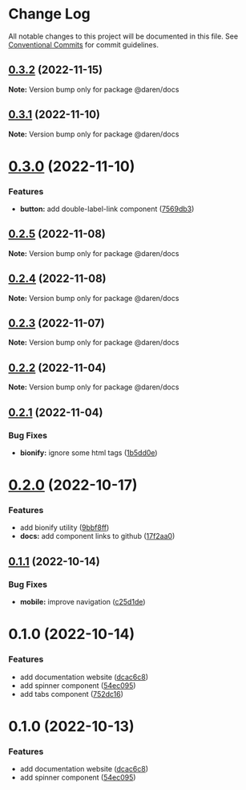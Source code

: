 # Change Log

All notable changes to this project will be documented in this file.
See [Conventional Commits](https://conventionalcommits.org) for commit guidelines.

## [0.3.2](https://github.com/darenmalfait/darenui/compare/@daren/docs@0.3.1...@daren/docs@0.3.2) (2022-11-15)

**Note:** Version bump only for package @daren/docs

## [0.3.1](https://github.com/darenmalfait/darenui/compare/@daren/docs@0.3.0...@daren/docs@0.3.1) (2022-11-10)

**Note:** Version bump only for package @daren/docs

# [0.3.0](https://github.com/darenmalfait/darenui/compare/@daren/docs@0.2.5...@daren/docs@0.3.0) (2022-11-10)

### Features

- **button:** add double-label-link component ([7569db3](https://github.com/darenmalfait/darenui/commit/7569db36480edce6182ef05efe2ed5e508428502))

## [0.2.5](https://github.com/darenmalfait/darenui/compare/@daren/docs@0.2.4...@daren/docs@0.2.5) (2022-11-08)

**Note:** Version bump only for package @daren/docs

## [0.2.4](https://github.com/darenmalfait/darenui/compare/@daren/docs@0.2.3...@daren/docs@0.2.4) (2022-11-08)

**Note:** Version bump only for package @daren/docs

## [0.2.3](https://github.com/darenmalfait/darenui/compare/@daren/docs@0.2.2...@daren/docs@0.2.3) (2022-11-07)

**Note:** Version bump only for package @daren/docs

## [0.2.2](https://github.com/darenmalfait/darenui/compare/@daren/docs@0.2.1...@daren/docs@0.2.2) (2022-11-04)

**Note:** Version bump only for package @daren/docs

## [0.2.1](https://github.com/darenmalfait/darenui/compare/@daren/docs@0.2.0...@daren/docs@0.2.1) (2022-11-04)

### Bug Fixes

- **bionify:** ignore some html tags ([1b5dd0e](https://github.com/darenmalfait/darenui/commit/1b5dd0e186b188a247db5a24f42137596c7faeee))

# [0.2.0](https://github.com/darenmalfait/darenui/compare/@daren/docs@0.1.1...@daren/docs@0.2.0) (2022-10-17)

### Features

- add bionify utility ([9bbf8ff](https://github.com/darenmalfait/darenui/commit/9bbf8ffeb05fd3200068aa0043181b8d6c5d85de))
- **docs:** add component links to github ([17f2aa0](https://github.com/darenmalfait/darenui/commit/17f2aa0411dd16ab801d85c65dfced1c3ba29e9a))

## [0.1.1](https://github.com/darenmalfait/darenui/compare/@daren/docs@0.1.0...@daren/docs@0.1.1) (2022-10-14)

### Bug Fixes

- **mobile:** improve navigation ([c25d1de](https://github.com/darenmalfait/darenui/commit/c25d1de5411b07f394b84022b26d5fedcb0c33d1))

# 0.1.0 (2022-10-14)

### Features

- add documentation website ([dcac6c8](https://github.com/darenmalfait/darenui/commit/dcac6c846bdb6febc3587ab6b3edb0dfdec5a63d))
- add spinner component ([54ec095](https://github.com/darenmalfait/darenui/commit/54ec095f2b38f5d3ff7c2d2677f9b7b27aa86db7))
- add tabs component ([752dc16](https://github.com/darenmalfait/darenui/commit/752dc16448f0abe47af1c4f32459cf2ac741a40c))

# 0.1.0 (2022-10-13)

### Features

- add documentation website ([dcac6c8](https://github.com/darenmalfait/darenui/commit/dcac6c846bdb6febc3587ab6b3edb0dfdec5a63d))
- add spinner component ([54ec095](https://github.com/darenmalfait/darenui/commit/54ec095f2b38f5d3ff7c2d2677f9b7b27aa86db7))

